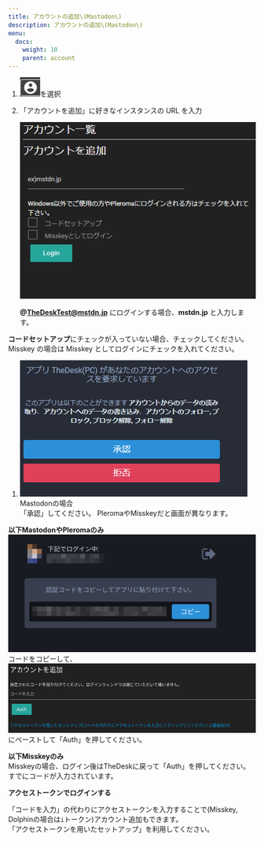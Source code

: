```yaml
---
title: アカウントの追加\(Mastodon\)
description: アカウントの追加\(Mastodon\)
menu:
  docs:
    weight: 10
    parent: account
---
```


1. ![account2](https://raw.githubusercontent.com/cutls/TheDeskDocs/master/media/account2.png)を選択

2. 「アカウントを追加」に好きなインスタンスの URL を入力

   ![account3](https://raw.githubusercontent.com/cutls/TheDeskDocs/master/media/account3.png)

   **@TheDeskTest@mstdn.jp** にログインする場合、**mstdn.jp** と入力します。

**コードセットアップ**にチェックが入っていない場合、チェックしてください。  
Misskey の場合は Misskey としてログインにチェックを入れてください。

1. ![account4](https://raw.githubusercontent.com/cutls/TheDeskDocs/master/media/account4.png)  
Mastodonの場合  
「承認」してください。
PleromaやMisskeyだと画面が異なります。

**以下MastodonやPleromaのみ**  
![account5](https://raw.githubusercontent.com/cutls/TheDeskDocs/master/media/account5.png)  
コードをコピーして、  
![account6](https://raw.githubusercontent.com/cutls/TheDeskDocs/master/media/account6.png)  
にペーストして「Auth」を押してください。

**以下Misskeyのみ**  
Misskeyの場合、ログイン後はTheDeskに戻って「Auth」を押してください。  
すでにコードが入力されています。

**アクセストークンでログインする**

「コードを入力」の代わりにアクセストークンを入力することで(Misskey, Dolphinの場合は`i`トークン)アカウント追加もできます。  
「アクセストークンを用いたセットアップ」を利用してください。
